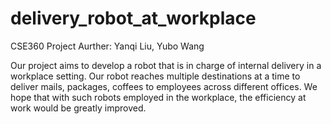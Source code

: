 # delivery_robot_at_workplace

CSE360 Project
Aurther: Yanqi Liu, Yubo Wang

Our project aims to develop a robot that is in charge of internal delivery in a workplace setting. 
Our robot reaches multiple destinations at a time to deliver mails, packages, coffees to employees across different offices. 
We hope that with such robots employed in the workplace, the efficiency at work would be greatly improved. 
